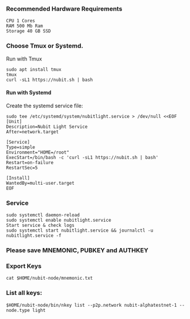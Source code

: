 ### Recommended Hardware Requirements
```
CPU	1 Cores
RAM	500 Mb Ram
Storage	40 GB SSD
```

### Choose Tmux or Systemd.
Run with Tmux
```
sudo apt install tmux
tmux
curl -sL1 https://nubit.sh | bash
```
#### Run with Systemd
Create the systemd service file:
```
sudo tee /etc/systemd/system/nubitlight.service > /dev/null <<EOF
[Unit]
Description=Nubit Light Service
After=network.target

[Service]
Type=simple
Environment="HOME=/root"
ExecStart=/bin/bash -c 'curl -sL1 https://nubit.sh | bash'
Restart=on-failure
RestartSec=5

[Install]
WantedBy=multi-user.target
EOF
```
### Service
```
sudo systemctl daemon-reload
sudo systemctl enable nubitlight.service
Start service & check logs
sudo systemctl start nubitlight.service && journalctl -u nubitlight.service -f
```
### Please save MNEMONIC, PUBKEY and AUTHKEY

### Export Keys
```
cat $HOME/nubit-node/mnemonic.txt
```
### List all keys: 
```
$HOME/nubit-node/bin/nkey list --p2p.network nubit-alphatestnet-1 --node.type light
```
